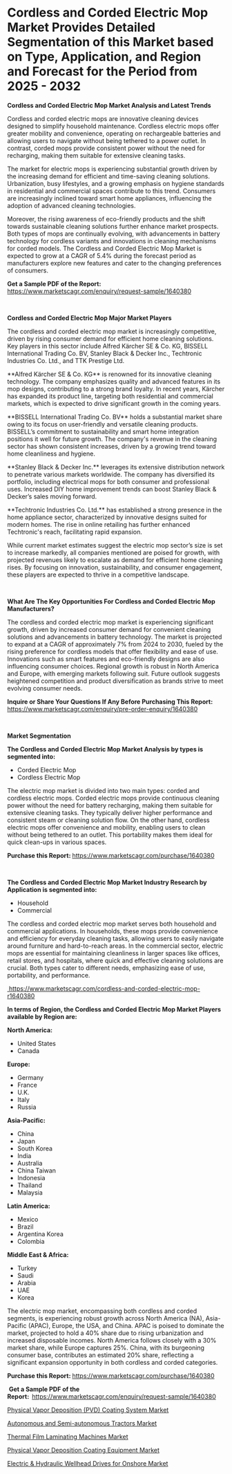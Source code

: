 <p><h1>Cordless and Corded Electric Mop Market Provides Detailed Segmentation of this Market based on Type, Application, and Region and Forecast for the Period from 2025 - 2032</h1></p><p><strong>Cordless and Corded Electric Mop Market Analysis and Latest Trends</strong></p>
<p><p>Cordless and corded electric mops are innovative cleaning devices designed to simplify household maintenance. Cordless electric mops offer greater mobility and convenience, operating on rechargeable batteries and allowing users to navigate without being tethered to a power outlet. In contrast, corded mops provide consistent power without the need for recharging, making them suitable for extensive cleaning tasks.</p><p>The market for electric mops is experiencing substantial growth driven by the increasing demand for efficient and time-saving cleaning solutions. Urbanization, busy lifestyles, and a growing emphasis on hygiene standards in residential and commercial spaces contribute to this trend. Consumers are increasingly inclined toward smart home appliances, influencing the adoption of advanced cleaning technologies.</p><p>Moreover, the rising awareness of eco-friendly products and the shift towards sustainable cleaning solutions further enhance market prospects. Both types of mops are continually evolving, with advancements in battery technology for cordless variants and innovations in cleaning mechanisms for corded models. The Cordless and Corded Electric Mop Market is expected to grow at a CAGR of 5.4% during the forecast period as manufacturers explore new features and cater to the changing preferences of consumers.</p></p>
<p><strong>Get a Sample PDF of the Report:&nbsp;</strong> <a href="https://www.marketscagr.com/enquiry/request-sample/1640380?utm_campaign=1944&utm_medium=2&utm_source=Github&utm_content=ia&utm_term=27022025&utm_id=cordless-and-corded-electric-mop">https://www.marketscagr.com/enquiry/request-sample/1640380</a></p>
<p>&nbsp;</p>
<p><strong>Cordless and Corded Electric Mop Major Market Players</strong></p>
<p><p>The cordless and corded electric mop market is increasingly competitive, driven by rising consumer demand for efficient home cleaning solutions. Key players in this sector include Alfred Kärcher SE & Co. KG, BISSELL International Trading Co. BV, Stanley Black & Decker Inc., Techtronic Industries Co. Ltd., and TTK Prestige Ltd.</p><p>**Alfred Kärcher SE & Co. KG** is renowned for its innovative cleaning technology. The company emphasizes quality and advanced features in its mop designs, contributing to a strong brand loyalty. In recent years, Kärcher has expanded its product line, targeting both residential and commercial markets, which is expected to drive significant growth in the coming years.</p><p>**BISSELL International Trading Co. BV** holds a substantial market share owing to its focus on user-friendly and versatile cleaning products. BISSELL’s commitment to sustainability and smart home integration positions it well for future growth. The company's revenue in the cleaning sector has shown consistent increases, driven by a growing trend toward home cleanliness and hygiene.</p><p>**Stanley Black & Decker Inc.** leverages its extensive distribution network to penetrate various markets worldwide. The company has diversified its portfolio, including electrical mops for both consumer and professional uses. Increased DIY home improvement trends can boost Stanley Black & Decker’s sales moving forward.</p><p>**Techtronic Industries Co. Ltd.** has established a strong presence in the home appliance sector, characterized by innovative designs suited for modern homes. The rise in online retailing has further enhanced Techtronic's reach, facilitating rapid expansion.</p><p>While current market estimates suggest the electric mop sector’s size is set to increase markedly, all companies mentioned are poised for growth, with projected revenues likely to escalate as demand for efficient home cleaning rises. By focusing on innovation, sustainability, and consumer engagement, these players are expected to thrive in a competitive landscape.</p></p>
<p>&nbsp;</p>
<p><strong>What Are The Key Opportunities For Cordless and Corded Electric Mop Manufacturers?</strong></p>
<p><p>The cordless and corded electric mop market is experiencing significant growth, driven by increased consumer demand for convenient cleaning solutions and advancements in battery technology. The market is projected to expand at a CAGR of approximately 7% from 2024 to 2030, fueled by the rising preference for cordless models that offer flexibility and ease of use. Innovations such as smart features and eco-friendly designs are also influencing consumer choices. Regional growth is robust in North America and Europe, with emerging markets following suit. Future outlook suggests heightened competition and product diversification as brands strive to meet evolving consumer needs.</p></p>
<p><strong>Inquire or Share Your Questions If Any Before Purchasing This Report:</strong> <a href="https://www.marketscagr.com/enquiry/pre-order-enquiry/1640380?utm_campaign=1944&utm_medium=2&utm_source=Github&utm_content=ia&utm_term=27022025&utm_id=cordless-and-corded-electric-mop">https://www.marketscagr.com/enquiry/pre-order-enquiry/1640380</a></p>
<p>&nbsp;</p>
<p><strong>Market Segmentation</strong></p>
<p><strong>The Cordless and Corded Electric Mop Market Analysis by types is segmented into:</strong></p>
<p><ul><li>Corded Electric Mop</li><li>Cordless Electric Mop</li></ul></p>
<p><p>The electric mop market is divided into two main types: corded and cordless electric mops. Corded electric mops provide continuous cleaning power without the need for battery recharging, making them suitable for extensive cleaning tasks. They typically deliver higher performance and consistent steam or cleaning solution flow. On the other hand, cordless electric mops offer convenience and mobility, enabling users to clean without being tethered to an outlet. This portability makes them ideal for quick clean-ups in various spaces.</p></p>
<p><strong>Purchase this Report:&nbsp;</strong><a href="https://www.marketscagr.com/purchase/1640380?utm_campaign=1944&utm_medium=2&utm_source=Github&utm_content=ia&utm_term=27022025&utm_id=cordless-and-corded-electric-mop">https://www.marketscagr.com/purchase/1640380</a></p>
<p>&nbsp;</p>
<p><strong>The Cordless and Corded Electric Mop Market Industry Research by Application is segmented into:</strong></p>
<p><ul><li>Household</li><li>Commercial</li></ul></p>
<p><p>The cordless and corded electric mop market serves both household and commercial applications. In households, these mops provide convenience and efficiency for everyday cleaning tasks, allowing users to easily navigate around furniture and hard-to-reach areas. In the commercial sector, electric mops are essential for maintaining cleanliness in larger spaces like offices, retail stores, and hospitals, where quick and effective cleaning solutions are crucial. Both types cater to different needs, emphasizing ease of use, portability, and performance.</p></p>
<p><a href="https://www.marketscagr.com/cordless-and-corded-electric-mop-r1640380?utm_campaign=1944&utm_medium=2&utm_source=Github&utm_content=ia&utm_term=27022025&utm_id=cordless-and-corded-electric-mop">&nbsp;https://www.marketscagr.com/cordless-and-corded-electric-mop-r1640380</a></p>
<p><strong>In terms of Region, the Cordless and Corded Electric Mop Market Players available by Region are:</strong></p>
<p>
    <p> <strong> North America: </strong>
        <ul>
            <li>United States</li>
            <li>Canada</li>
        </ul>
        </p> 
    <p> <strong> Europe: </strong>
        <ul>
            <li>Germany</li>
            <li>France</li>
            <li>U.K.</li>
            <li>Italy</li>
            <li>Russia</li>
        </ul>
        </p> 
    <p> <strong> Asia-Pacific: </strong>
        <ul>
            <li>China</li>
            <li>Japan</li>
            <li>South Korea</li>
            <li>India</li>
            <li>Australia</li>
            <li>China Taiwan</li>
            <li>Indonesia</li>
            <li>Thailand</li>
            <li>Malaysia</li>
        </ul>
        </p> 
    <p> <strong> Latin America: </strong>
        <ul>
            <li>Mexico</li>
            <li>Brazil</li>
            <li>Argentina Korea</li>
            <li>Colombia</li>
        </ul>
        </p> 
    <p> <strong> Middle East & Africa: </strong>
        <ul>
            <li>Turkey</li>
            <li>Saudi</li>
            <li>Arabia</li>
            <li>UAE</li>
            <li>Korea</li>
        </ul>
    </p>
    </p>
<p><p>The electric mop market, encompassing both cordless and corded segments, is experiencing robust growth across North America (NA), Asia-Pacific (APAC), Europe, the USA, and China. APAC is poised to dominate the market, projected to hold a 40% share due to rising urbanization and increased disposable incomes. North America follows closely with a 30% market share, while Europe captures 25%. China, with its burgeoning consumer base, contributes an estimated 20% share, reflecting a significant expansion opportunity in both cordless and corded categories.</p></p>
<p><strong>Purchase this Report: </strong><a href="https://www.marketscagr.com/purchase/1640380?utm_campaign=1944&utm_medium=2&utm_source=Github&utm_content=ia&utm_term=27022025&utm_id=cordless-and-corded-electric-mop">https://www.marketscagr.com/purchase/1640380</a></p>
<p>&nbsp;<strong>Get a Sample PDF of the Report:&nbsp;&nbsp;</strong><a href="https://www.marketscagr.com/enquiry/request-sample/1640380?utm_campaign=1944&utm_medium=2&utm_source=Github&utm_content=ia&utm_term=27022025&utm_id=cordless-and-corded-electric-mop">https://www.marketscagr.com/enquiry/request-sample/1640380</a></p>
<p><strong></strong></p>
<p><p><a href="https://github.com/moldenells72/Market-Research-Report-List-1/blob/main/physical-vapor-deposition-pvd-coating-system-market.md?utm_campaign=1944&utm_medium=2&utm_source=Github&utm_content=ia&utm_term=27022025&utm_id=cordless-and-corded-electric-mop">Physical Vapor Deposition (PVD) Coating System Market</a></p><p><a href="https://github.com/gulaimolin/Market-Research-Report-List-7/blob/main/autonomous-and-semi-autonomous-tractors-market.md?utm_campaign=1944&utm_medium=2&utm_source=Github&utm_content=ia&utm_term=27022025&utm_id=cordless-and-corded-electric-mop">Autonomous and Semi-autonomous Tractors Market</a></p><p><a href="https://github.com/coachtrillvn/Market-Research-Report-List-1/blob/main/thermal-film-laminating-machines-market.md?utm_campaign=1944&utm_medium=2&utm_source=Github&utm_content=ia&utm_term=27022025&utm_id=cordless-and-corded-electric-mop">Thermal Film Laminating Machines Market</a></p><p><a href="https://github.com/mitulrigel5b/Market-Research-Report-List-1/blob/main/physical-vapor-deposition-coating-equipment-market.md?utm_campaign=1944&utm_medium=2&utm_source=Github&utm_content=ia&utm_term=27022025&utm_id=cordless-and-corded-electric-mop">Physical Vapor Deposition Coating Equipment Market</a></p><p><a href="https://github.com/judonyamates/Market-Research-Report-List-1/blob/main/electric-hydraulic-wellhead-drives-for-onshore-market.md?utm_campaign=1944&utm_medium=2&utm_source=Github&utm_content=ia&utm_term=27022025&utm_id=cordless-and-corded-electric-mop">Electric & Hydraulic Wellhead Drives for Onshore Market</a></p></p>
